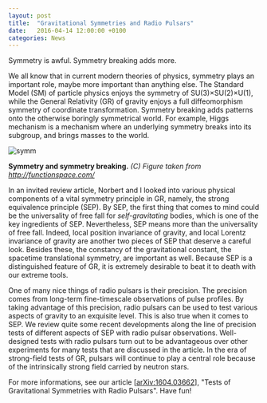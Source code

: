 ```yaml
---
layout: post
title:  "Gravitational Symmetries and Radio Pulsars"
date:   2016-04-14 12:00:00 +0100
categories: News
---
```


Symmetry is awful. Symmetry breaking adds more.

We all know that in current modern theories of physics, symmetry plays an important role, maybe more important than anything else. The Standard Model (SM) of particle physics enjoys the symmetry of SU(3)×SU(2)×U(1), while the General Relativity (GR) of gravity enjoys a full diffeomorphism symmetry of coordinate transformation. Symmetry breaking adds patterns onto the otherwise boringly symmetrical world. For example, Higgs mechanism is a mechanism where an underlying symmetry breaks into its subgroup, and brings masses to the world.

![symm](http://os4elridr.bkt.clouddn.com/17-7-7/57292302.jpg "symm")

**Symmetry and symmetry breaking.** *(C) Figure taken from http://functionspace.com/*

[//]: #(http://os4elridr.bkt.clouddn.com/17-7-7/57292302.jpg)

In an invited review article, Norbert and I looked into various physical components of a vital symmetry principle in GR, namely, the strong equivalence principle (SEP). By SEP, the first thing that comes to mind could be the universality of free fall for *self-gravitating* bodies, which is one of the key ingredients of SEP. Nevertheless, SEP means more than the universality of free fall. Indeed, local position invariance of gravity, and local Lorentz invariance of gravity are another two pieces of SEP that deserve a careful look. Besides these, the constancy of the gravitational constant, the spacetime translational symmetry, are important as well. Because SEP is a distinguished feature of GR, it is extremely desirable to beat it to death with our extreme tools.

One of many nice things of radio pulsars is their precision. The precision comes from long-term fine-timescale observations of pulse profiles. By taking advantage of this precision, radio pulsars can be used to test various aspects of gravity to an exquisite level. This is also true when it comes to SEP. We review quite some recent developments along the line of precision tests of different aspects of SEP with radio pulsar observations. Well-designed tests with radio pulsars turn out to be advantageous over other experiments for many tests that are discussed in the article. In the era of strong-field tests of GR, pulsars will continue to play a central role because of the intrinsically strong field carried by neutron stars.

For more informations, see our article [[arXiv:1604.03662](http://arxiv.org/abs/1604.03662)], "Tests of Gravitational Symmetries with Radio Pulsars". Have fun!
